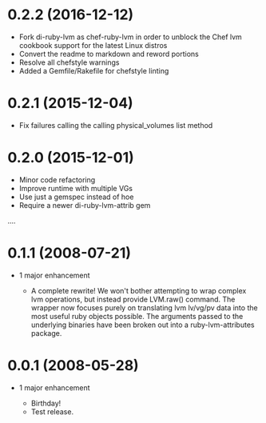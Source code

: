 # 0.2.2 (2016-12-12)

- Fork di-ruby-lvm as chef-ruby-lvm in order to unblock the Chef lvm cookbook support for the latest Linux distros
- Convert the readme to markdown and reword portions
- Resolve all chefstyle warnings
- Added a Gemfile/Rakefile for chefstyle linting

# 0.2.1 (2015-12-04)

- Fix failures calling the calling physical_volumes list method

# 0.2.0 (2015-12-01)

- Minor code refactoring
- Improve runtime with multiple VGs
- Use just a gemspec instead of hoe
- Require a newer di-ruby-lvm-attrib gem

....

# 0.1.1 (2008-07-21)

- 1 major enhancement

  - A complete rewrite! We won't bother attempting to wrap complex lvm operations, but instead provide LVM.raw() command. The wrapper now focuses purely on translating lvm lv/vg/pv data into the most useful ruby objects possible. The arguments passed to the underlying binaries have been broken out into a ruby-lvm-attributes package.

# 0.0.1 (2008-05-28)

- 1 major enhancement

  - Birthday!
  - Test release.
